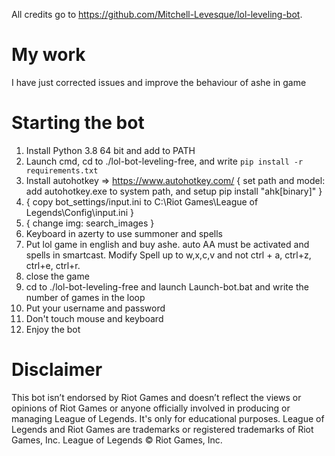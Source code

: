 All credits go to https://github.com/Mitchell-Levesque/lol-leveling-bot.

# My work
I have just corrected issues and improve the behaviour of ashe in game


# Starting the bot
 1. Install Python 3.8 64 bit and add to PATH
 2. Launch cmd, cd to ./lol-bot-leveling-free,  and write `pip install -r requirements.txt`
 3. Install autohotkey => https://www.autohotkey.com/  { set path and model: add autohotkey.exe to system path, and setup pip install "ahk[binary]" }
 4. { copy bot_settings/input.ini to C:\Riot Games\League of Legends\Config\input.ini }
 5. { change img: search_images }
 6. Keyboard in azerty to use summoner and spells
 7. Put lol game in english and buy ashe. auto AA must be activated and spells in smartcast. Modify Spell up to w,x,c,v and not ctrl + a, ctrl+z, ctrl+e, ctrl+r.
 8. close the game
 9. cd to ./lol-bot-leveling-free and launch Launch-bot.bat and write the number of games in the loop
 10. Put your username and password
 11. Don't touch mouse and keyboard
 12. Enjoy the bot


# Disclaimer

This bot isn’t endorsed by Riot Games and doesn’t reflect the views or opinions of Riot Games or anyone officially involved in producing or managing League of Legends. It's only for educational purposes.
League of Legends and Riot Games are trademarks or registered trademarks of Riot Games, Inc. League of Legends © Riot Games, Inc.
